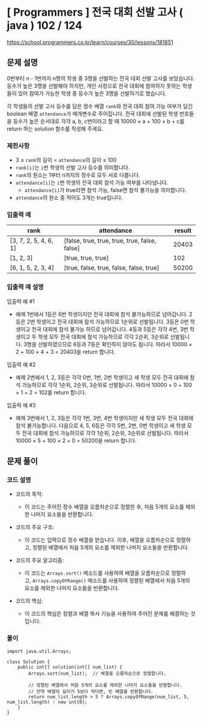 # [ Programmers ] 전국 대회 선발 고사 ( java ) 102 / 124
https://school.programmers.co.kr/learn/courses/30/lessons/181851

## 문제 설명

0번부터 n - 1번까지 n명의 학생 중 3명을 선발하는 전국 대회 선발 고사를 보았습니다. 등수가 높은 3명을 선발해야 하지만, 개인 사정으로 전국 대회에 참여하지 못하는 학생들이 있어 참여가 가능한 학생 중 등수가 높은 3명을 선발하기로 했습니다.

각 학생들의 선발 고사 등수를 담은 정수 배열 `rank`와 전국 대회 참여 가능 여부가 담긴 boolean 배열 `attendance`가 매개변수로 주어집니다. 전국 대회에 선발된 학생 번호들을 등수가 높은 순서대로 각각 a, b, c번이라고 할 때 10000 × a + 100 × b + c를 return 하는 solution 함수를 작성해 주세요.


### 제한사항

- 3 ≤ `rank`의 길이 = `attendance`의 길이 ≤ 100
- `rank[i]`는 `i`번 학생의 선발 고사 등수를 의미합니다.
- `rank`의 원소는 1부터 n까지의 정수로 모두 서로 다릅니다.
- `attendance[i]`는 `i`번 학생의 전국 대회 참석 가능 여부를 나타냅니다.
    - `attendance[i]`가 true라면 참석 가능, false면 참석 불가능을 의미합니다.
- `attendance`의 원소 중 적어도 3개는 true입니다.


### 입출력 예

|rank|attendance|result|
|---|---|---|
|[3, 7, 2, 5, 4, 6, 1]|[false, true, true, true, true, false, false]|20403|
|[1, 2, 3]|[true, true, true]|102|
|[6, 1, 5, 2, 3, 4]|[true, false, true, false, false, true]|50200|


### 입출력 예 설명

입출력 예 #1

- 예제 1번에서 1등은 6번 학생이지만 전국 대회에 참석 불가능하므로 넘어갑니다. 2등은 2번 학생이고 전국 대회에 참석 가능하므로 1순위로 선발됩니다. 3등은 0번 학생이고 전국 대회에 참석 불가능 하므로 넘어갑니다. 4등과 5등은 각각 4번, 3번 학생이고 두 학생 모두 전국 대회에 참석 가능하므로 각각 2순위, 3순위로 선발됩니다. 3명을 선발하였으므로 6등과 7등은 확인하지 않아도 됩니다. 따라서 10000 × 2 + 100 × 4 + 3 = 20403을 return 합니다.

입출력 예 #2

- 예제 2번에서 1, 2, 3등은 각각 0번, 1번, 2번 학생이고 세 학생 모두 전국 대회에 참석 가능하므로 각각 1순위, 2순위, 3순위로 선발됩니다. 따라서 10000 × 0 + 100 × 1 + 2 = 102를 return 합니다.

입출력 예 #3

- 예제 3번에서 1, 2, 3등은 각각 1번, 3번, 4번 학생이지만 세 학생 모두 전국 대회에 참석 불가능합니다. 다음으로 4, 5, 6등은 각각 5번, 2번, 0번 학생이고 세 학생 모두 전국 대회에 참석 가능하므로 각각 1순위, 2순위, 3순위로 선발됩니다. 따라서 10000 × 5 + 100 × 2 + 0 = 50200을 return 합니다.

## 문제 풀이
### 코드 설명
- 코드의 목적:
    
    - 이 코드는 주어진 정수 배열을 오름차순으로 정렬한 후, 처음 5개의 요소를 제외한 나머지 요소들을 반환합니다.
- 코드의 주요 구조:
    
    - 이 코드는 입력으로 정수 배열을 받습니다. 이후, 배열을 오름차순으로 정렬하고, 정렬된 배열에서 처음 5개의 요소를 제외한 나머지 요소들을 반환합니다.
- 코드의 주요 알고리즘:
    
    - 이 코드는 `Arrays.sort()` 메소드를 사용하여 배열을 오름차순으로 정렬하고, `Arrays.copyOfRange()` 메소드를 사용하여 정렬된 배열에서 처음 5개의 요소를 제외한 나머지 요소들을 반환합니다.
- 코드의 핵심:
    
    - 이 코드의 핵심은 정렬과 배열 복사 기능을 사용하여 주어진 문제를 해결하는 것입니다.

### 풀이
```
import java.util.Arrays;

class Solution {
    public int[] solution(int[] num_list) {
        Arrays.sort(num_list);  // 배열을 오름차순으로 정렬합니다.
        
        // 정렬된 배열에서 처음 5개의 요소를 제외한 나머지 요소들을 반환합니다.
        // 만약 배열의 길이가 5보다 작다면, 빈 배열을 반환합니다.
        return num_list.length > 5 ? Arrays.copyOfRange(num_list, 5, num_list.length) : new int[0];
    }
}

```

